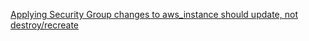 [Applying Security Group changes to aws_instance should update, not destroy/recreate](https://github.com/hashicorp/terraform/issues/14416)